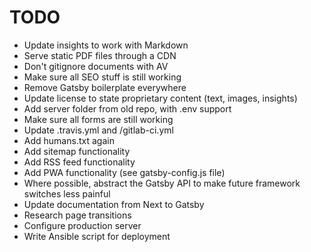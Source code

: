 # TODO

* Update insights to work with Markdown
* Serve static PDF files through a CDN
* Don't gitignore documents with AV
* Make sure all SEO stuff is still working
* Remove Gatsby boilerplate everywhere
* Update license to state proprietary content (text, images, insights)
* Add server folder from old repo, with .env support
* Make sure all forms are still working
* Update .travis.yml and /gitlab-ci.yml
* Add humans.txt again
* Add sitemap functionality
* Add RSS feed functionality
* Add PWA functionality (see gatsby-config.js file)
* Where possible, abstract the Gatsby API to make future framework switches less painful
* Update documentation from Next to Gatsby
* Research page transitions
* Configure production server
* Write Ansible script for deployment
